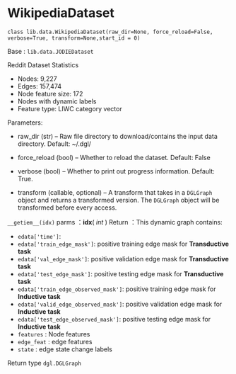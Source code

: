 # WikipediaDataset

`class lib.data.WikipediaDataset(raw_dir=None, force_reload=False, verbose=True, transform=None,start_id = 0) `

Base : `lib.data.JODIEDataset`

Reddit Dataset Statistics

- Nodes: 9,227
- Edges: 157,474
- Node feature size: 172
- Nodes with dynamic labels
- Feature type: LIWC category vector

Parameters:

* raw_dir (str) – Raw file directory to download/contains the input data directory. Default: ~/.dgl/

* force_reload (bool) – Whether to reload the dataset. Default: False

- verbose (bool) – Whether to print out progress information. Default: True.

- transform (callable, optional) – A transform that takes in a `DGLGraph` object and returns a transformed version. The `DGLGraph` object will be transformed before every access.

`__getiem__(idx)`
parms ：**idx**( *int* )
Return ：This dynamic graph contains:

* `edata['time']`:
* `edata['train_edge_mask']`: positive training edge mask for **Transductive task**
* `edata['val_edge_mask']`: positive validation edge mask for **Transductive task**
* `edata['test_edge_mask']`: positive testing edge mask for **Transductive task**
* `edata['train_edge_observed_mask']`: positive training edge mask for **Inductive task**
* `edata['valid_edge_observed_mask']`: positive validation edge mask for **Inductive task**
* `edata['test_edge_observed_mask']`: positive testing edge mask for **Inductive task**
* `features` : Node features
* `edge_feat` : edge features
* `state` :  edge state change labels

Return type
    `dgl.DGLGraph`
